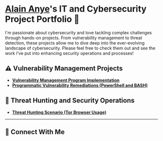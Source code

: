 # <a href="https://www.linkedin.com/in/alain-ade-anye-746804245/">Alain Anye</a>'s IT and Cybersecurity Project Portfolio 🔐

I'm passionate about cybersecurity and love tackling complex challenges through hands-on projects. From vulnerability management to threat detection, these projects allow me to dive deep into the ever-evolving landscape of cybersecurity. Please feel free to check them out and see the work I’ve put into enhancing security operations and processes!


## ⚠️ Vulnerability Management Projects

- **[Vulnerability Management Program Implementation](https://github.com/cyberalain/vulnerability-management-program)**
- **[Programmatic Vulnerability Remediations (PowerShell and BASH)](https://github.com/cyberalain/programmatic-vulnerability-remediations)**

## 🚨 Threat Hunting and Security Operations

- **[Threat Hunting Scenario (Tor Browser Usage)](https://github.com/cyberalain/threat-hunting-scenario-tor)**

<hr/>

## 🤳 Connect With Me




[linkedin]: https://linkedin.com/in/___________

<!--
<img width="35" alt="image" src="https://github.com/user-attachments/assets/2f41c7cd-5ea8-4475-b451-a37161b6c3fb"> 
<img width="35" alt="image" src="https://github.com/user-attachments/assets/77649969-9910-4994-8b96-74a116cfb2a8">
-->
